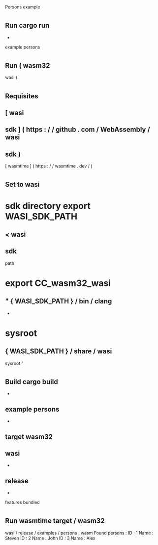 #
Persons
example
#
#
Run
cargo
run
-
-
example
persons
#
#
Run
(
wasm32
-
wasi
)
#
#
#
Requisites
-
[
wasi
-
sdk
]
(
https
:
/
/
github
.
com
/
WebAssembly
/
wasi
-
sdk
)
-
[
wasmtime
]
(
https
:
/
/
wasmtime
.
dev
/
)
#
Set
to
wasi
-
sdk
directory
export
WASI_SDK_PATH
=
<
wasi
-
sdk
-
path
>
export
CC_wasm32_wasi
=
"
{
WASI_SDK_PATH
}
/
bin
/
clang
-
-
sysroot
=
{
WASI_SDK_PATH
}
/
share
/
wasi
-
sysroot
"
#
Build
cargo
build
-
-
example
persons
-
-
target
wasm32
-
wasi
-
-
release
-
-
features
bundled
#
Run
wasmtime
target
/
wasm32
-
wasi
/
release
/
examples
/
persons
.
wasm
Found
persons
:
ID
:
1
Name
:
Steven
ID
:
2
Name
:
John
ID
:
3
Name
:
Alex
